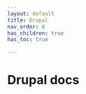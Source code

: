 ```yaml
---
layout: default
title: Drupal
nav_order: 8
has_children: true
has_toc: true

---
```

# Drupal docs


